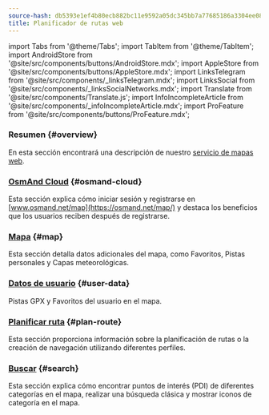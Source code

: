```yaml
---
source-hash: db5393e1ef4b80ecb882bc11e9592a05dc345bb7a77685186a3304ee088544a7
title: Planificador de rutas web
---
```

import Tabs from '@theme/Tabs';
import TabItem from '@theme/TabItem';
import AndroidStore from '@site/src/components/buttons/AndroidStore.mdx';
import AppleStore from '@site/src/components/buttons/AppleStore.mdx';
import LinksTelegram from '@site/src/components/_linksTelegram.mdx';
import LinksSocial from '@site/src/components/_linksSocialNetworks.mdx';
import Translate from '@site/src/components/Translate.js';
import InfoIncompleteArticle from '@site/src/components/_infoIncompleteArticle.mdx';
import ProFeature from '@site/src/components/buttons/ProFeature.mdx';



### Resumen {#overview}

En esta sección encontrará una descripción de nuestro [servicio de mapas web](https://osmand.net/map).

### [OsmAnd Cloud](./web-cloud.md) {#osmand-cloud}

Esta sección explica cómo iniciar sesión y registrarse en [www.osmand.net/map](https://osmand.net/map/) y destaca los beneficios que los usuarios reciben después de registrarse.

### [Mapa](./web-map.md) {#map}

Esta sección detalla datos adicionales del mapa, como Favoritos, Pistas personales y Capas meteorológicas.

### [Datos de usuario](./web-userdata.mdx) {#user-data}

Pistas GPX y Favoritos del usuario en el mapa.

### [Planificar ruta](./planner.md) {#plan-route}

Esta sección proporciona información sobre la planificación de rutas o la creación de navegación utilizando diferentes perfiles.

### [Buscar](./web-search.md) {#search}

Esta sección explica cómo encontrar puntos de interés (PDI) de diferentes categorías en el mapa, realizar una búsqueda clásica y mostrar iconos de categoría en el mapa.